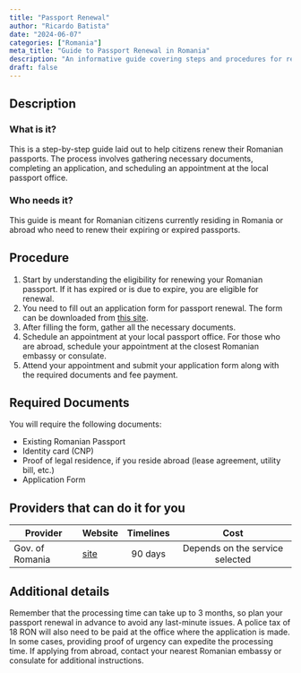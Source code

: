 ```yaml
---
title: "Passport Renewal"
author: "Ricardo Batista"
date: "2024-06-07"
categories: ["Romania"]
meta_title: "Guide to Passport Renewal in Romania"
description: "An informative guide covering steps and procedures for renewing your Romanian passport."
draft: false
---
```


## Description
### What is it?
This is a step-by-step guide laid out to help citizens renew their Romanian passports. The process involves gathering necessary documents, completing an application, and scheduling an appointment at the local passport office.

### Who needs it?
This guide is meant for Romanian citizens currently residing in Romania or abroad who need to renew their expiring or expired passports.

## Procedure
1. Start by understanding the eligibility for renewing your Romanian passport. If it has expired or is due to expire, you are eligible for renewal.
2. You need to fill out an application form for passport renewal. The form can be downloaded from [this site](https://www.politiadefrontiera.ro/ro/main/i-serviciul-pasapoarte-17.html).
3. After filling the form, gather all the necessary documents.
4. Schedule an appointment at your local passport office. For those who are abroad, schedule your appointment at the closest Romanian embassy or consulate.
5. Attend your appointment and submit your application form along with the required documents and fee payment.

## Required Documents
You will require the following documents:
- Existing Romanian Passport
- Identity card (CNP)
- Proof of legal residence, if you reside abroad (lease agreement, utility bill, etc.)
- Application Form

## Providers that can do it for you

| Provider        |     Website                             |     Timelines    |       Cost      |
| --------------- | --------------------------------------  |  :-------------: | :-------------: |
| Gov. of Romania |  [site](https://www.politiadefrontiera.ro/)  |      90 days      |        Depends on the service selected       |

## Additional details
Remember that the processing time can take up to 3 months, so plan your passport renewal in advance to avoid any last-minute issues. A police tax of 18 RON will also need to be paid at the office where the application is made. In some cases, providing proof of urgency can expedite the processing time. If applying from abroad, contact your nearest Romanian embassy or consulate for additional instructions.